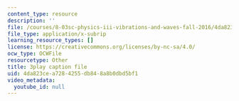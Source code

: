 ```yaml
---
content_type: resource
description: ''
file: /courses/8-03sc-physics-iii-vibrations-and-waves-fall-2016/4da823cea7284255db848a8b0dbd5bf1_QxemLb8-5AA.srt
file_type: application/x-subrip
learning_resource_types: []
license: https://creativecommons.org/licenses/by-nc-sa/4.0/
ocw_type: OCWFile
resourcetype: Other
title: 3play caption file
uid: 4da823ce-a728-4255-db84-8a8b0dbd5bf1
video_metadata:
  youtube_id: null
---
```

